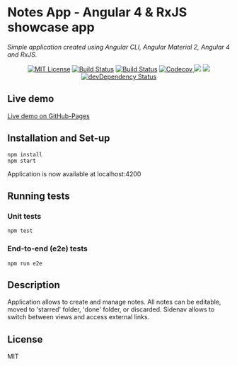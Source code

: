# Notes App - Angular 4 & RxJS showcase app

_Simple application created using Angular CLI, Angular Material 2, Angular 4 and RxJS._
<br>
<p align="center">
<a href="https://www.npmjs.com/package/Notes-App"><img src="https://img.shields.io/npm/l/express.svg" alt="MIT License"></a>
<a href="https://travis-ci.org/Bartosz-D3V/Notes-App"><img src="https://travis-ci.org/Bartosz-D3V/Notes-App.svg?branch=master" alt="Build Status"></a>
<a href="https://ci.appveyor.com/project/Bartosz-D3V/locker-js"><img src="https://ci.appveyor.com/api/projects/status/ceq04cukdgoci2eq?svg=true" alt="Build Status"></a>
<a href="https://codecov.io/gh/Bartosz-D3V/Notes-App">
  <img src="https://codecov.io/gh/Bartosz-D3V/Notes-App/branch/master/graph/badge.svg" alt="Codecov" />
</a>
<a href="https://codeclimate.com/github/Bartosz-D3V/Notes-App"><img src="https://codeclimate.com/github/Bartosz-D3V/Notes-App/badges/gpa.svg" /></a>
<a href="https://david-dm.org/bartosz-d3v/Notes-App" title="dependencies status"><img src="https://david-dm.org/bartosz-d3v/Notes-App/status.svg"/></a>
<a href="https://david-dm.org/bartosz-d3v/Notes-App/?type=dev"><img src="https://david-dm.org/bartosz-d3v/Notes-App/dev-status.svg" alt="devDependency Status"></a>
</p>

## Live demo
<a href="https://bartosz-d3v.github.io/Notes-App/">Live demo on GitHub-Pages</a>

## Installation and Set-up
```batch
npm install
npm start
```
Application is now available at localhost:4200

## Running tests

### Unit tests
```batch
npm test
```

### End-to-end (e2e) tests
```batch
npm run e2e
```

## Description
Application allows to create and manage notes. All notes can be editable, moved to 'starred' folder, 'done' folder, or discarded.
Sidenav allows to switch between views and access external links.

## License
MIT
